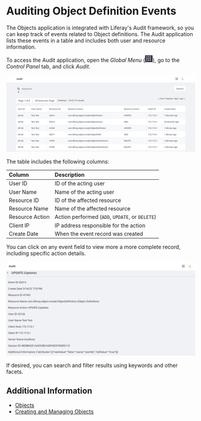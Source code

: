 # Auditing Object Definition Events

The Objects application is integrated with Liferay's Audit framework, so you can keep track of events related to Object definitions. The Audit application lists these events in a table and includes both user and resource information.

To access the Audit application, open the *Global Menu* (![Global Menu](../../../images/icon-applications-menu.png)), go to the *Control Panel* tab, and click *Audit*.

![Click on Audit in the Control Panel to view events related to Object definitions.](./auditing-object-definition-events/images/01.png)

The table includes the following columns:

| Column | Description |
| :--- | :--- |
| User ID | ID of the acting user |
| User Name | Name of the acting user |
| Resource ID | ID of the affected resource |
| Resource Name | Name of the affected resource |
| Resource Action | Action performed (`ADD`, `UPDATE`, or `DELETE`) |
| Client IP | IP address responsible for the action |
| Create Date | When the event record was created |

You can click on any event field to view more a more complete record, including specific action details.

![Click on an event field to view more details.](./auditing-object-definition-events/images/02.png)

If desired, you can search and filter results using keywords and other facets.

## Additional Information

* [Objects](../../objects.md)
* [Creating and Managing Objects](../creating-and-managing-objects.md)
